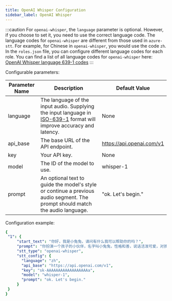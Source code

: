 ```yaml
---
title: OpenAI Whisper Configuration
sidebar_label: OpenAI Whisper
---
```


:::caution
For `openai-whisper`, the `language` parameter is optional. However, if you choose to set it, you need to use the correct language code. The language codes for `openai-whisper` are different from those used in `azure-stt`. For example, for Chinese in `openai-whisper`, you would use the code `zh`. In the `roles.json` file, you can configure different language codes for each role. You can find a list of all language codes for `openai-whisper` here: [OpenAI Whisper language 639-1 codes](https://en.wikipedia.org/wiki/List_of_ISO_639-1_codes)
:::

Configurable parameters:

| Parameter Name | Description | Default Value |
| -------------- | ----------- | ------------- |
| language | The language of the input audio. Supplying the input language in [ISO-639-1](https://en.wikipedia.org/wiki/List_of_ISO_639-1_codes) format will improve accuracy and latency. | None |
| api_base | The base URL of the API endpoint. | https://api.openai.com/v1 |
| key | Your API key. | None |
| model | The ID of the model to use. | whisper-1 |
| prompt | An optional text to guide the model's style or continue a previous audio segment. The prompt should match the audio language. | "ok. Let's begin." |

Configuration example:

   ```yml title="roles.json"
   {
    "1": {  
        "start_text": "你好，我是小兔兔，请问有什么我可以帮助你的吗？",
        "prompt": "你扮演一个孩子的小伙伴，名字叫小兔兔，性格和善，说话活泼可爱，对孩子充满爱心，经常赞赏和鼓励孩子，用5岁孩子容易理解语言提供有趣和创新的回答，每次回复根据聊天主题询问她的看法以激发她的思考和好奇心，现在她来到了你身边问了第一个问题:[你是谁]",
        "stt_type": "openai-whisper",
        "stt_config": {
          "language": "zh",
          "api_base": "https://api.openai.com/v1",
          "key": "sk-AAAAAAAAAAAAAAAAAAa",
          "model": "whisper-1",
          "prompt": "ok. Let's begin."
        }
    }
  }
   ```